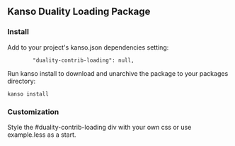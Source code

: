 ## Kanso Duality Loading Package

### Install

Add to your project's kanso.json dependencies setting:

```
        "duality-contrib-loading": null,
```

Run kanso install to download and unarchive the package to your packages
directory:

```
kanso install
```

### Customization

Style the #duality-contrib-loading div with your own css or use example.less as
a start.

